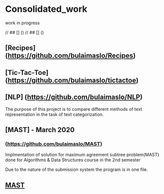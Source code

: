 # Consolidated_work

work in progress

// ## [] ()
// ## [] ()

## [Recipes] (https://github.com/bulaimaslo/Recipes)

## [Tic-Tac-Toe] (https://github.com/bulaimaslo/tictactoe)

## [NLP] (https://github.com/bulaimaslo/NLP)
The purpose of this project is to compare different methods of text representation in the task of text categorization.

## [MAST]  -  March 2020
### (https://github.com/bulaimaslo/MAST)
Implmentation of solution for maximum agreement subtree problem(MAST) done for Algorithms & Data Structures course in the 2nd semester

Due to the nature of the submission system the program is in one file.

## [MAST](https://github.com/bulaimaslo/MAST)
